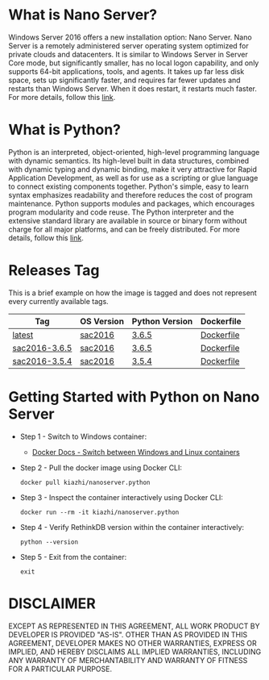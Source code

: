 # What is Nano Server?

Windows Server 2016 offers a new installation option: Nano Server. Nano Server is a remotely administered server operating system optimized for private clouds and datacenters. It is similar to Windows Server in Server Core mode, but significantly smaller, has no local logon capability, and only supports 64-bit applications, tools, and agents. It takes up far less disk space, sets up significantly faster, and requires far fewer updates and restarts than Windows Server. When it does restart, it restarts much faster. For more details, follow this [link](https://docs.microsoft.com/en-us/windows-server/get-started/getting-started-with-nano-server).

# What is Python?

Python is an interpreted, object-oriented, high-level programming language with dynamic semantics. Its high-level built in data structures, combined with dynamic typing and dynamic binding, make it very attractive for Rapid Application Development, as well as for use as a scripting or glue language to connect existing components together. Python's simple, easy to learn syntax emphasizes readability and therefore reduces the cost of program maintenance. Python supports modules and packages, which encourages program modularity and code reuse. The Python interpreter and the extensive standard library are available in source or binary form without charge for all major platforms, and can be freely distributed. For more details, follow this [link](https://www.python.org/doc/essays/blurb/).

# Releases Tag

This is a brief example on how the image is tagged and does not represent every currently available tags.

| Tag | OS Version | Python Version | Dockerfile |
| -- | -- | -- | -- |
| [latest](https://hub.docker.com/r/kiazhi/nanoserver.python/tags/) | [sac2016](https://hub.docker.com/r/microsoft/nanoserver/) | [3.6.5](https://www.python.org/downloads/release/python-365/) | [Dockerfile](https://github.com/kiazhi/Windows-Containers/tree/master/dockerfiles/nanoserver/sac2016/python/3.6.x/Dockerfile) |
| [sac2016-3.6.5](https://hub.docker.com/r/kiazhi/nanoserver.python/tags/) | [sac2016](https://hub.docker.com/r/microsoft/nanoserver/) | [3.6.5](https://www.python.org/downloads/release/python-365/) | [Dockerfile](https://github.com/kiazhi/Windows-Containers/tree/master/dockerfiles/nanoserver/sac2016/python/3.6.x/Dockerfile) |
| [sac2016-3.5.4](https://hub.docker.com/r/kiazhi/nanoserver.python/tags/) | [sac2016](https://hub.docker.com/r/microsoft/nanoserver/) | [3.5.4](https://www.python.org/downloads/release/python-354/) | [Dockerfile](https://github.com/kiazhi/Windows-Containers/tree/master/dockerfiles/nanoserver/sac2016/python/3.5.x/Dockerfile) |


# Getting Started with Python on Nano Server

- Step 1 - Switch to Windows container:
    - [Docker Docs - Switch between Windows and Linux containers](https://docs.docker.com/docker-for-windows/#switch-between-windows-and-linux-containers)


- Step 2 - Pull the docker image using Docker CLI:

    ```shell
    docker pull kiazhi/nanoserver.python
    ```


- Step 3 - Inspect the container interactively using Docker CLI:

    ```shell
    docker run --rm -it kiazhi/nanoserver.python
    ```


- Step 4 - Verify RethinkDB version within the container interactively:

    ```shell
    python --version
    ```


- Step 5 - Exit from the container:

    ```shell
    exit
    ```


# DISCLAIMER

EXCEPT AS REPRESENTED IN THIS AGREEMENT, ALL WORK PRODUCT BY DEVELOPER IS PROVIDED "AS-IS". OTHER THAN AS PROVIDED IN THIS AGREEMENT, DEVELOPER MAKES NO OTHER WARRANTIES, EXPRESS OR IMPLIED, AND HEREBY DISCLAIMS ALL IMPLIED WARRANTIES, INCLUDING ANY WARRANTY OF MERCHANTABILITY AND WARRANTY OF FITNESS FOR A PARTICULAR PURPOSE.

